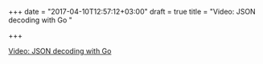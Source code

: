 +++
date = "2017-04-10T12:57:12+03:00"
draft = true
title = "Video:  JSON decoding with Go "

+++

<p><a href="https://golangnews.com/stories/2043-video-json-decoding-with-go">Video:  JSON decoding with Go </a></p>